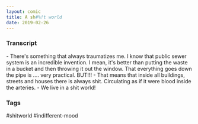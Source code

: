 ```yaml
---
layout: comic
title: A sh#%!t world
date: 2019-02-26
---
```


<h3>Transcript</h3>
<p>
    - There's something that always traumatizes me. I know that public sewer system is an incredible invention. I mean, it's better than putting the waste in a bucket and then throwing it out the window. That everything goes down the pipe is .... very practical. BUT!!!
    - That means that inside all buildings, streets and houses there is always shit. Circulating as if it were blood inside the arteries.
    - We live in a shit world!
</p>

<h3>Tags</h3>
<p>#shitworld #indifferent-mood</p>
